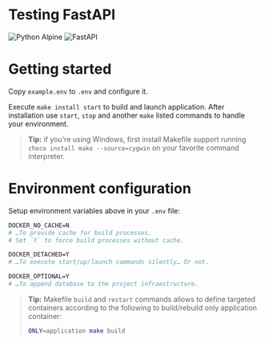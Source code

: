 # Testing FastAPI

![Python Alpine](https://img.shields.io/badge/Python-3.10.2-646464?style=for-the-badge&logo=python&labelColor=306998&logoColor=FFD43B)
![FastAPI](https://img.shields.io/badge/FastAPI-v7-306998?style=for-the-badge&logo=fastapi&labelColor=646464&logoColor=FFD43B)


# Getting started

Copy `example.env` to `.env` and configure it.

Execute `make install start` to build and launch application. After installation use `start`, `stop` and another `make` listed commands to handle your environment.

> **Tip:** if you're using Windows, first install Makefile support running `choco install make --source=cygwin` on your favorite command interpreter.



# Environment configuration

Setup environment variables above in your `.env` file:

```apache
DOCKER_NO_CACHE=N
# …To provide cache for build processes.
# Set `Y` to force build processes without cache.

DOCKER_DETACHED=Y
# …To execute start/up/launch commands silently… Or not.

DOCKER_OPTIONAL=Y
# …To append database to the project infraestructure.
```

> **Tip:**  Makefile `build` and `restart` commands allows to define targeted containers according to the following to build/rebuild only application container:
> ```sh
> ONLY=application make build
> ```
